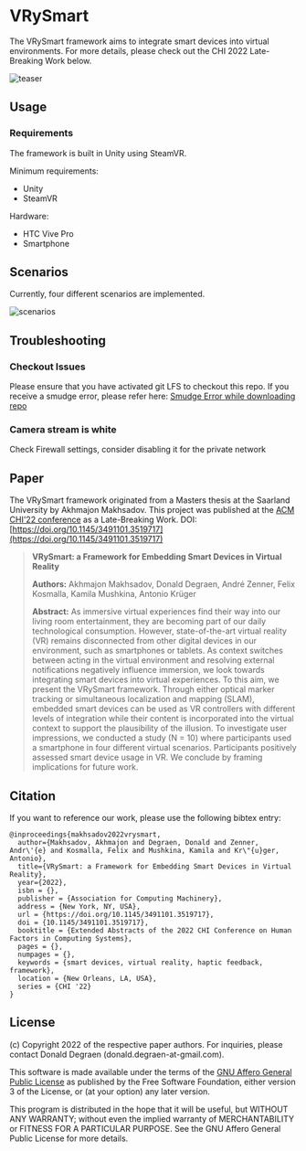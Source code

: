 # VRySmart

The VRySmart framework aims to integrate smart devices into virtual environments. For more details, please check out the CHI 2022 Late-Breaking Work below.

![teaser](teaser.png)

## Usage

### Requirements

The framework is built in Unity using SteamVR.

Minimum requirements:
- Unity
- SteamVR

Hardware:
- HTC Vive Pro
- Smartphone

## Scenarios

Currently, four different scenarios are implemented.

![scenarios](scenarios.png)

## Troubleshooting

### Checkout Issues

Please ensure that you have activated git LFS to checkout this repo.
If you receive a smudge error, please refer here: [Smudge Error while downloading repo](https://stackoverflow.com/questions/46521122/smudge-error-error-downloading)

### Camera stream is white
Check Firewall settings, consider disabling it for the private network

## Paper

The VRySmart framework originated from a Masters thesis at the Saarland University by Akhmajon Makhsadov.
This project was published at the [ACM CHI'22 conference](https://chi2022.acm.org/) as a Late-Breaking Work.
DOI: [https://doi.org/10.1145/3491101.3519717](https://doi.org/10.1145/3491101.3519717)


> **VRySmart: a Framework for Embedding Smart Devices in Virtual Reality**
>
> **Authors:** Akhmajon Makhsadov, Donald Degraen, André Zenner, Felix Kosmalla, Kamila Mushkina, Antonio Krüger
>
> **Abstract:**
> As immersive virtual experiences find their way into our living room entertainment, they are becoming part of our daily technological consumption. However, state-of-the-art virtual reality (VR) remains disconnected from other digital devices in our environment, such as smartphones or tablets. As context switches between acting in the virtual environment and resolving external notifications negatively influence immersion, we look towards integrating smart devices into virtual experiences.
To this aim, we present the VRySmart framework. Through either optical marker tracking or simultaneous localization and mapping (SLAM), embedded smart devices can be used as VR controllers with different levels of integration while their content is incorporated into the virtual context to support the plausibility of the illusion. To investigate user impressions, we conducted a study (N = 10) where participants used a smartphone in four different virtual scenarios. Participants positively assessed smart device usage in VR. We conclude by framing implications for future work.


## Citation

If you want to reference our work, please use the following bibtex entry:

```
@inproceedings{makhsadov2022vrysmart,
  author={Makhsadov, Akhmajon and Degraen, Donald and Zenner, Andr\'{e} and Kosmalla, Felix and Mushkina, Kamila and Kr\"{u}ger, Antonio},
  title={VRySmart: a Framework for Embedding Smart Devices in Virtual Reality},
  year={2022},
  isbn = {},
  publisher = {Association for Computing Machinery},
  address = {New York, NY, USA},
  url = {https://doi.org/10.1145/3491101.3519717},
  doi = {10.1145/3491101.3519717},
  booktitle = {Extended Abstracts of the 2022 CHI Conference on Human Factors in Computing Systems},
  pages = {},
  numpages = {},
  keywords = {smart devices, virtual reality, haptic feedback, framework},
  location = {New Orleans, LA, USA},
  series = {CHI '22}
}
```

## License

(c) Copyright 2022 of the respective paper authors. For inquiries, please contact Donald Degraen (donald.degraen-at-gmail.com).

This software is made available under the terms of the [GNU Affero General Public License](https://www.gnu.org/licenses/agpl-3.0.html) as published by the Free Software Foundation, either version 3 of the License, or (at your option) any later version.

This program is distributed in the hope that it will be useful, but WITHOUT ANY WARRANTY; without even the implied warranty of MERCHANTABILITY or FITNESS FOR A PARTICULAR PURPOSE. See the GNU Affero General Public License for more details.
